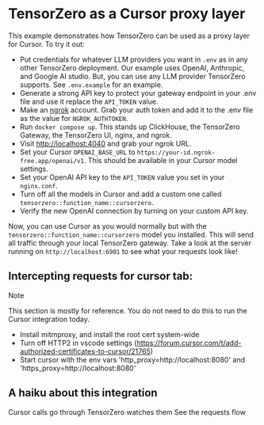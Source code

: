 # TensorZero as a Cursor proxy layer

This example demonstrates how TensorZero can be used as a proxy layer for Cursor. To try it out:

- Put credentials for whatever LLM providers you want in `.env` as in any other TensorZero deployment. Our example uses OpenAI, Anthropic, and Google AI studio. But, you can use any LLM provider TensorZero supports. See `.env.example` for an example.
- Generate a strong API key to protect your gateway endpoint in your .env file and use it replace the `API_TOKEN` value.
- Make an [ngrok](https://ngrok.com/) account. Grab your auth token and add it to the .env file as the value for `NGROK_AUTHTOKEN`.
- Run `docker compose up`. This stands up ClickHouse, the TensorZero Gateway, the TensorZero UI, nginx, and ngrok.
- Visit [http://localhost:4040](http://localhost:4040) and grab your ngrok URL.
- Set your Cursor `OPENAI_BASE_URL` to `https://your-id.ngrok-free.app/openai/v1`. This should be available in your Cursor model settings.
- Set your OpenAI API key to the `API_TOKEN` value you set in your `nginx.conf`.
- Turn off all the models in Cursor and add a custom one called `tensorzero::function_name::cursorzero`.
- Verify the new OpenAI connection by turning on your custom API key.

Now, you can use Cursor as you would normally but with the `tensorzero::function_name::cursorzero` model you installed.
This will send all traffic through your local TensorZero gateway.
Take a look at the server running on `http://localhost:6901` to see what your requests look like!

## Intercepting requests for cursor tab:
> [!NOTE]
> This section is mostly for reference. You do not need to do this to run the Cursor integration today.

- Install mitmproxy, and install the root cert system-wide
- Turn off HTTP2 in vscode settings (https://forum.cursor.com/t/add-authorized-certificates-to-cursor/21765)
- Start cursor with the env vars 'http_proxy=http://localhost:8080' and 'https_proxy=http://localhost:8080'

## A haiku about this integration

Cursor calls go through
TensorZero watches them
See the requests flow
